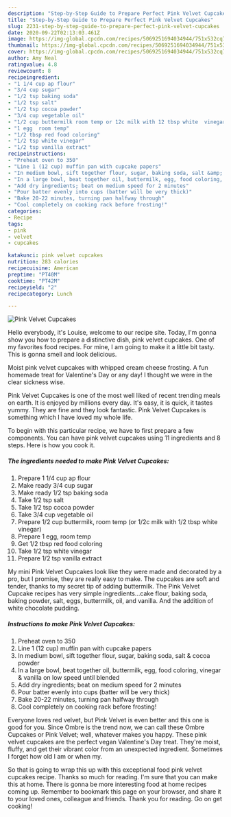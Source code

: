 ```yaml
---
description: "Step-by-Step Guide to Prepare Perfect Pink Velvet Cupcakes"
title: "Step-by-Step Guide to Prepare Perfect Pink Velvet Cupcakes"
slug: 2231-step-by-step-guide-to-prepare-perfect-pink-velvet-cupcakes
date: 2020-09-22T02:13:03.461Z
image: https://img-global.cpcdn.com/recipes/5069251694034944/751x532cq70/pink-velvet-cupcakes-recipe-main-photo.jpg
thumbnail: https://img-global.cpcdn.com/recipes/5069251694034944/751x532cq70/pink-velvet-cupcakes-recipe-main-photo.jpg
cover: https://img-global.cpcdn.com/recipes/5069251694034944/751x532cq70/pink-velvet-cupcakes-recipe-main-photo.jpg
author: Amy Neal
ratingvalue: 4.8
reviewcount: 8
recipeingredient:
- "1 1/4 cup ap flour"
- "3/4 cup sugar"
- "1/2 tsp baking soda"
- "1/2 tsp salt"
- "1/2 tsp cocoa powder"
- "3/4 cup vegetable oil"
- "1/2 cup buttermilk room temp or 12c milk with 12 tbsp white  vinegar"
- "1 egg  room temp"
- "1/2 tbsp red food coloring"
- "1/2 tsp white vinegar"
- "1/2 tsp vanilla extract"
recipeinstructions:
- "Preheat oven to 350"
- "Line 1 (12 cup) muffin pan with cupcake papers"
- "In medium bowl, sift together flour, sugar, baking soda, salt &amp; cocoa powder"
- "In a large bowl, beat together oil, buttermilk, egg, food coloring, vinegar &amp; vanilla on low speed until blended"
- "Add dry ingredients; beat on medium speed for 2 minutes"
- "Pour batter evenly into cups (batter will be very thick)"
- "Bake 20-22 minutes, turning pan halfway through"
- "Cool completely on cooking rack before frosting!"
categories:
- Recipe
tags:
- pink
- velvet
- cupcakes

katakunci: pink velvet cupcakes 
nutrition: 283 calories
recipecuisine: American
preptime: "PT40M"
cooktime: "PT42M"
recipeyield: "2"
recipecategory: Lunch

---
```



![Pink Velvet Cupcakes](https://img-global.cpcdn.com/recipes/5069251694034944/751x532cq70/pink-velvet-cupcakes-recipe-main-photo.jpg)

Hello everybody, it's Louise, welcome to our recipe site. Today, I'm gonna show you how to prepare a distinctive dish, pink velvet cupcakes. One of my favorites food recipes. For mine, I am going to make it a little bit tasty. This is gonna smell and look delicious.

Moist pink velvet cupcakes with whipped cream cheese frosting. A fun homemade treat for Valentine&#39;s Day or any day! I thought we were in the clear sickness wise.

Pink Velvet Cupcakes is one of the most well liked of recent trending meals on earth. It is enjoyed by millions every day. It's easy, it is quick, it tastes yummy. They are fine and they look fantastic. Pink Velvet Cupcakes is something which I have loved my whole life.


To begin with this particular recipe, we have to first prepare a few components. You can have pink velvet cupcakes using 11 ingredients and 8 steps. Here is how you cook it.

<!--inarticleads1-->

##### The ingredients needed to make Pink Velvet Cupcakes:

1. Prepare 1 1/4 cup ap flour
1. Make ready 3/4 cup sugar
1. Make ready 1/2 tsp baking soda
1. Take 1/2 tsp salt
1. Take 1/2 tsp cocoa powder
1. Take 3/4 cup vegetable oil
1. Prepare 1/2 cup buttermilk, room temp (or 1/2c milk with 1/2 tbsp white  vinegar)
1. Prepare 1 egg,  room temp
1. Get 1/2 tbsp red food coloring
1. Take 1/2 tsp white vinegar
1. Prepare 1/2 tsp vanilla extract


My mini Pink Velvet Cupcakes look like they were made and decorated by a pro, but I promise, they are really easy to make. The cupcakes are soft and tender, thanks to my secret tip of adding buttermilk. The Pink Velvet Cupcake recipes has very simple ingredients…cake flour, baking soda, baking powder, salt, eggs, buttermilk, oil, and vanilla. And the addition of white chocolate pudding. 

<!--inarticleads2-->

##### Instructions to make Pink Velvet Cupcakes:

1. Preheat oven to 350
1. Line 1 (12 cup) muffin pan with cupcake papers
1. In medium bowl, sift together flour, sugar, baking soda, salt &amp; cocoa powder
1. In a large bowl, beat together oil, buttermilk, egg, food coloring, vinegar &amp; vanilla on low speed until blended
1. Add dry ingredients; beat on medium speed for 2 minutes
1. Pour batter evenly into cups (batter will be very thick)
1. Bake 20-22 minutes, turning pan halfway through
1. Cool completely on cooking rack before frosting!


Everyone loves red velvet, but Pink Velvet is even better and this one is good for you. Since Ombre is the trend now, we can call these Ombre Cupcakes or Pink Velvet; well, whatever makes you happy. These pink velvet cupcakes are the perfect vegan Valentine&#39;s Day treat. They&#39;re moist, fluffy, and get their vibrant color from an unexpected ingredient. Sometimes I forget how old I am or when my. 

So that is going to wrap this up with this exceptional food pink velvet cupcakes recipe. Thanks so much for reading. I'm sure that you can make this at home. There is gonna be more interesting food at home recipes coming up. Remember to bookmark this page on your browser, and share it to your loved ones, colleague and friends. Thank you for reading. Go on get cooking!
